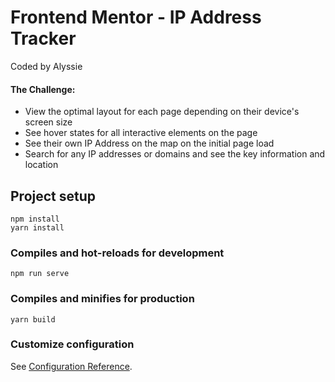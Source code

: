 # Frontend Mentor - IP Address Tracker
Coded by Alyssie

#### The Challenge: 
- View the optimal layout for each page depending on their device's screen size
- See hover states for all interactive elements on the page
- See their own IP Address on the map on the initial page load
- Search for any IP addresses or domains and see the key information and location

## Project setup
```
npm install
yarn install
```

### Compiles and hot-reloads for development
```
npm run serve
```

### Compiles and minifies for production
```
yarn build
```

### Customize configuration
See [Configuration Reference](https://cli.vuejs.org/config/).